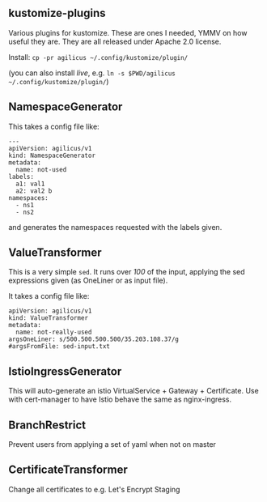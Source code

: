 ## kustomize-plugins
Various plugins for kustomize. These are ones I needed,
YMMV on how useful they are. They are all released under
Apache 2.0 license.

Install: `cp -pr agilicus ~/.config/kustomize/plugin/`

(you can also install _live_, e.g. `ln -s $PWD/agilicus ~/.config/kustomize/plugin/`)

## NamespaceGenerator

This takes a config file like:
```
---
apiVersion: agilicus/v1
kind: NamespaceGenerator
metadata:
  name: not-used
labels:
  a1: val1
  a2: val2 b
namespaces:
  - ns1
  - ns2
```

and generates the namespaces requested with the labels given.

## ValueTransformer

This is a very simple `sed`. It runs over *100* of the input,
applying the sed expressions given (as OneLiner or as input file).

It takes a config file like:

```
apiVersion: agilicus/v1
kind: ValueTransformer
metadata:
  name: not-really-used
argsOneLiner: s/500.500.500.500/35.203.108.37/g
#argsFromFile: sed-input.txt
```

## IstioIngressGenerator

This will auto-generate an istio VirtualService + Gateway + Certificate.
Use with cert-manager to have Istio behave the same as nginx-ingress.

## BranchRestrict

Prevent users from applying a set of yaml when not on master

## CertificateTransformer

Change all certificates to e.g. Let's Encrypt Staging

